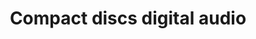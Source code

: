 ---
title: Compact discs digital audio
longTitle: 'Compact discs digital audio'
tags:
- gccommon
usedFor:
- "[[Compact discs]]"
---